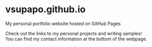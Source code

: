 # vsupapo.github.io
My personal portfolio website hosted on GitHub Pages  
  
Check out the links to my personal projects and writing samples!  
You can find my contact information at the bottom of the webpage.
